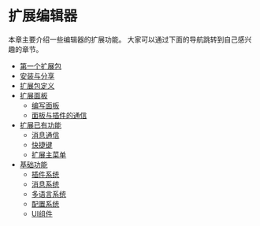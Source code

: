 # 扩展编辑器

本章主要介绍一些编辑器的扩展功能。
大家可以通过下面的导航跳转到自己感兴趣的章节。

- [第一个扩展包](editor/extension/first.md)
- [安装与分享](editor/extension/install.md)
- [扩展包定义](editor/extension/define.md)
- [扩展面板](editor/extension/panel.md)
  - [编写面板](editor/extension/panel-boot.md)
  - [面板与插件的通信](editor/extension/panel-messages.md)
- [扩展已有功能](editor/extension/contributions.md)
  - [消息通信](editor/extension/contributions-messages.md)
  - [快捷键](editor/extension/contributions-shortcuts.md)
  - [扩展主菜单](editor/extension/contributions-menu.md)
- [基础功能](editor/extension/basic.md)
  - [插件系统](editor/extension/package.md)
  - [消息系统](editor/extension/messages.md)
  - [多语言系统](editor/extension/i18n.md)
  - [配置系统](editor/extension/profile.md)
  - [UI组件](editor/extension/ui.md)